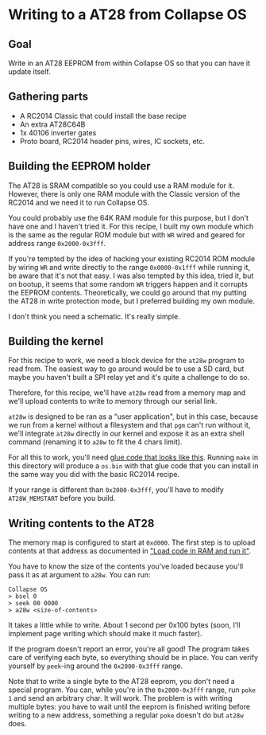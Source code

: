 # Writing to a AT28 from Collapse OS

## Goal

Write in an AT28 EEPROM from within Collapse OS so that you can have it update
itself.

## Gathering parts

* A RC2014 Classic that could install the base recipe
* An extra AT28C64B
* 1x 40106 inverter gates
* Proto board, RC2014 header pins, wires, IC sockets, etc.

## Building the EEPROM holder

The AT28 is SRAM compatible so you could use a RAM module for it. However,
there is only one RAM module with the Classic version of the RC2014 and we
need it to run Collapse OS.

You could probably use the 64K RAM module for this purpose, but I don't have one
and I haven't tried it. For this recipe, I built my own module which is the same
as the regular ROM module but with `WR` wired and geared for address range
`0x2000-0x3fff`.

If you're tempted by the idea of hacking your existing RC2014 ROM module by
wiring `WR` and write directly to the range `0x0000-0x1fff` while running it,
be aware that it's not that easy. I was also tempted by this idea, tried it,
but on bootup, it seems that some random `WR` triggers happen and it corrupts
the EEPROM contents. Theoretically, we could go around that my putting the AT28
in write protection mode, but I preferred building my own module.

I don't think you need a schematic. It's really simple.

## Building the kernel

For this recipe to work, we need a block device for the `at28w` program to read
from. The easiest way to go around would be to use a SD card, but maybe you
haven't built a SPI relay yet and it's quite a challenge to do so.

Therefore, for this recipe, we'll have `at28w` read from a memory map and we'll
upload contents to write to memory through our serial link.

`at28w` is designed to be ran as a "user application", but in this case, because
we run from a kernel without a filesystem and that `pgm` can't run without it,
we'll integrate `at28w` directly in our kernel and expose it as an extra shell
command (renaming it to `a28w` to fit the 4 chars limit).

For all this to work, you'll need [glue code that looks like this](glue.asm).
Running `make` in this directory will produce a `os.bin` with that glue code
that you can install in the same way you did with the basic RC2014 recipe.

If your range is different than `0x2000-0x3fff`, you'll have to modify
`AT28W_MEMSTART` before you build.

## Writing contents to the AT28

The memory map is configured to start at `0xd000`. The first step is to upload
contents at that address as documented in ["Load code in RAM and run it"][load].

You have to know the size of the contents you've loaded because you'll pass it
as at argument to `a28w`. You can run:

    Collapse OS
    > bsel 0
    > seek 00 0000
    > a28w <size-of-contents>

It takes a little while to write. About 1 second per 0x100 bytes (soon, I'll
implement page writing which should make it much faster).

If the program doesn't report an error, you're all good! The program takes care
of verifying each byte, so everything should be in place. You can verify
yourself by `peek`-ing around the `0x2000-0x3fff` range.

Note that to write a single byte to the AT28 eeprom, you don't need a special
program. You can, while you're in the `0x2000-0x3fff` range, run `poke 1` and
send an arbitrary char. It will work. The problem is with writing multiple
bytes: you have to wait until the eeprom is finished writing before writing to
a new address, something a regular `poke` doesn't do but `at28w` does.

[load]: ../../../doc/load-run-code.md

